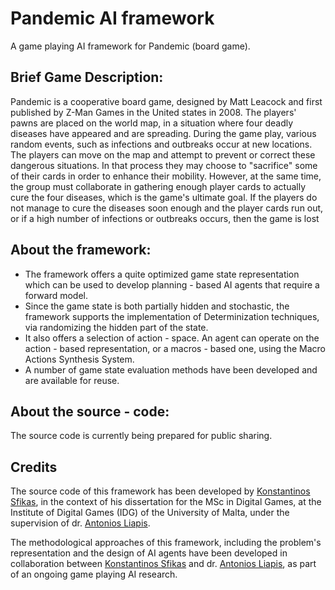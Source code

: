 # Pandemic AI framework
Α game playing AI framework for Pandemic (board game).

## Brief Game Description:
Pandemic is a cooperative board game, designed by Matt Leacock and first published by Z-Man Games in the United states in 2008.
The players' pawns are placed on the world map, in a situation where four deadly diseases have appeared and are spreading. During the game play, various random events, such as infections and outbreaks occur at new locations. The players can move on the map and attempt to prevent or correct these dangerous situations. In that process they may choose to "sacrifice" some of their cards in order to enhance their mobility. However, at the same time, the group must collaborate in gathering enough player cards to actually cure the four diseases, which is the game's ultimate goal. If the players do not manage to cure the diseases soon enough and the player cards run out, or if a high number of infections or outbreaks occurs, then the game is lost

## About the framework:
- The framework offers a quite optimized game state representation which can be used to develop planning - based AI agents that require a forward model. 
- Since the game state is both partially hidden and stochastic, the framework supports the implementation of Determinization techniques, via randomizing the hidden part of the state. 
- It also offers a selection of action - space. An agent can operate on the action - based representation, or a macros - based one, using the Macro Actions Synthesis System.
- A number of game state evaluation methods have been developed and are available for reuse.

## About the source - code:
The source code is currently being prepared for public sharing.

## Credits
The source code of this framework has been developed by [Konstantinos Sfikas](https://github.com/konsfik), in the context of his dissertation for the MSc in Digital Games, at the Institute of Digital Games (IDG) of the University of Malta, under the supervision of dr. [Antonios Liapis](https://github.com/sentientdesigns/).

The methodological approaches of this framework, including the problem's representation and the design of AI agents have been developed in collaboration between [Konstantinos Sfikas](https://github.com/konsfik) and dr. [Antonios Liapis](https://github.com/sentientdesigns/), as part of an ongoing game playing AI research.
